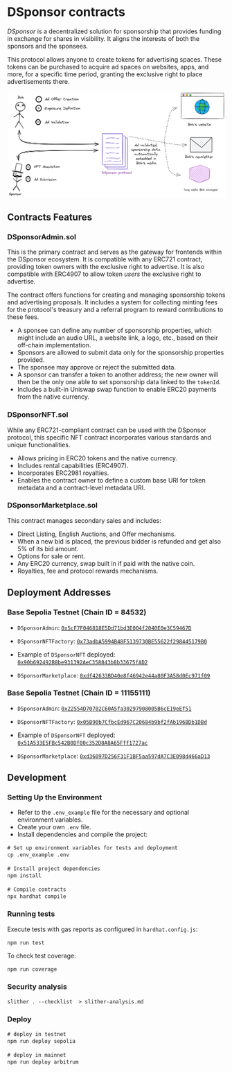# DSponsor contracts

*DSponsor* is a decentralized solution for sponsorship that provides funding in exchange for shares in visibility. It aligns the interests of both the sponsors and the sponsees.

This protocol allows anyone to create tokens for advertising spaces. These tokens can be purchased to acquire ad spaces on websites, apps, and more, for a specific time period, granting the exclusive right to place advertisements there.

![logo DSponsor](assets/schema%20dsponsor.png)

## Contracts Features

### DSponsorAdmin.sol

This is the primary contract and serves as the gateway for frontends within the DSponsor ecosystem. It is compatible with any ERC721 contract, providing token owners with the exclusive right to advertise. It is also compatible with ERC4907 to allow token *users* the exclusive right to advertise.

The contract offers functions for creating and managing sponsorship tokens and advertising proposals. It includes a system for collecting minting fees for the protocol's treasury and a referral program to reward contributions to these fees.

- A sponsee can define any number of sponsorship properties, which might include an audio URL, a website link, a logo, etc., based on their off-chain implementation.
- Sponsors are allowed to submit data only for the sponsorship properties provided.
- The sponsee may approve or reject the submitted data.
- A sponsor can transfer a token to another address; the new owner will then be the only one able to set sponsorship data linked to the `tokenId`.
- Includes a built-in Uniswap swap function to enable ERC20 payments from the native currency.

### DSponsorNFT.sol

While any ERC721-compliant contract can be used with the DSponsor protocol, this specific NFT contract incorporates various standards and unique functionalities.

- Allows pricing in ERC20 tokens and the native currency.
- Includes rental capabilities (ERC4907).
- Incorporates ERC2981 royalties.
- Enables the contract owner to define a custom base URI for token metadata and a contract-level metadata URI.

### DSponsorMarketplace.sol

This contract manages secondary sales and includes:

- Direct Listing, English Auctions, and Offer mechanisms.
- When a new bid is placed, the previous bidder is refunded and get also 5% of its bid amount.
- Options for sale or rent.
- Any ERC20 currency, swap built in if paid with the native coin.
- Royalties, fee and protocol rewards mechanisms.

## Deployment Addresses

### Base Sepolia Testnet (Chain ID = 84532)

- `DSponsorAdmin`: [`0x5cF7F046818E5Dd71bd3E004f2040E0e3C59467D`](https://sepolia.basescan.org/address/0x5cF7F046818E5Dd71bd3E004f2040E0e3C59467D)

- `DSponsorNFTFactory`: [`0x73adbA5994B48F5139730BE55622f298445179B0`](https://sepolia.basescan.org/address/0x73adbA5994B48F5139730BE55622f298445179B0)

- Example of `DSponsorNFT` deployed: [`0x90b692492B8be931392AeC358843b8b33675fAD2`](https://sepolia.basescan.org/address/0x90b692492B8be931392AeC358843b8b33675fAD2)

- `DSponsorMarketplace`: [`0xdf42633BD40e8f46942e44a80F3A58d0Ec971f09`](https://sepolia.basescan.org/address/0xdf42633BD40e8f46942e44a80F3A58d0Ec971f09)

### Base Sepolia Testnet (Chain ID = 11155111)

- `DSponsorAdmin`: [`0x22554D70702C60A5fa30297908005B6cE19eEf51`](hhttps://sepolia.etherscan.io/address/0x22554D70702C60A5fa30297908005B6cE19eEf51)

- `DSponsorNFTFactory`: [`0x05B90b7CfbcEd967C20684b9bf2fAb196BDb1DBd`](https://sepolia.etherscan.io/address/0x05B90b7CfbcEd967C20684b9bf2fAb196BDb1DBd)

- Example of `DSponsorNFT` deployed: [`0x51A533E5FBc542B0Df00c352D8A8A65Fff1727ac`](https://sepolia.etherscan.io/address/0x51A533E5FBc542B0Df00c352D8A8A65Fff1727ac)

- `DSponsorMarketplace`: [`0xd36097D256F31F1BF5aa597dA7C3E098d466aD13`](https://sepolia.etherscan.io/address/0xd36097D256F31F1BF5aa597dA7C3E098d466aD13)

## Development

### Setting Up the Environment

- Refer to the `.env_example` file for the necessary and optional environment variables.
- Create your own `.env` file.
- Install dependencies and compile the project:

```shell
# Set up environment variables for tests and deployment
cp .env_example .env

# Install project dependencies
npm install

# Compile contracts
npx hardhat compile
```

### Running tests

Execute tests with gas reports as configured in `hardhat.config.js`:

```shell
npm run test 
```

To check test coverage:

```shell
npm run coverage
```

### Security analysis

```shell
slither . --checklist  > slither-analysis.md
```

### Deploy

```shell
# deploy in testnet
npm run deploy sepolia

# deploy in mainnet
npm run deploy arbitrum
```
